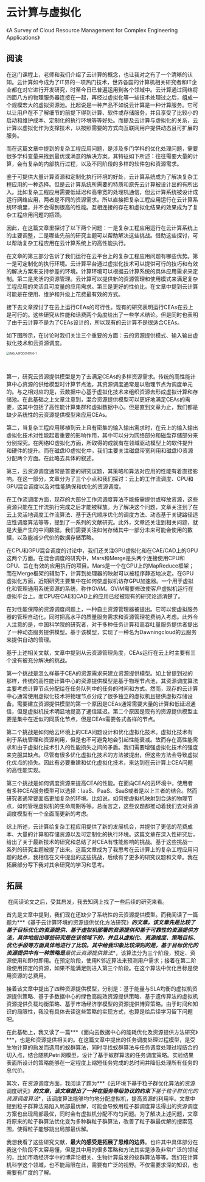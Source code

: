 # 云计算与虚拟化

《A Survey of Cloud Resource Management for Complex Engineering Applications》

## 阅读

​	在这门课程上，老师和我们介绍了云计算的概念，也让我对之有了一个清晰的认知。云计算如今成为了IT界的一项热门技术，世界各国的计算机相关研究者和IT企业都在对它进行开发研究，时至今日已普遍运用到各个领域中。云计算通过网络将四面八方的物理服务器连接在一起，再经过虚拟化等一些技术处理过之后，组成一个规模宏大的虚拟资源池。比起说是一种产品不如说云计算是一种计算服务。它可以让用户在不了解细节的前提下得到计算、软件或存储服务，并且享受了比较小的启动和维护成本、定制化的执行环境等等好处。而提及云计算与虚拟化的关系，云计算以虚拟化作为支撑技术，以按照需要的方式向互联网用户提供动态且可扩展的服务。

​	而在这篇文章中提到的复杂工程应用问题，是涉及多门学科的优化处理问题，需要很多学科变量来找到最优或满意的解决方案。其特征如下所述：往往需要大量的计算，会有复杂的内部执行过程，以及不同阶段的多样的软件包和资源需求。

​	鉴于可提供大量计算资源和定制化执行环境的好处，云计算系统成为了解决复杂工程应用的一种选择。但是云计算系统所需要的特质和原先云计算被设计出的有所出入。比如复杂工程应用需要低延迟和高带宽的处理机通信，但云计算系统被设计成运行网络应用，两者是不同的资源需求。所以直接把复杂工程应用运行在云计算系统环境里，并不会得到很高的性能。互相连接的存在和虚拟化结果的效果成为了复杂工程应用问题的瓶颈。

​	因此，在这篇文章里探讨了以下两个问题：一是复杂工程应用运行在云计算系统上的主要调整，二是哪些先前的研究主题可以帮助解决这些挑战。借助这些探讨，可以帮助复杂工程应用在云计算系统上的高性能执行。

​	在文章的第三部分告诉了我们运行在云平台上的复杂工程应用问题有哪些优势。第一是可定制化的执行环境。云计算平台通过虚拟化技术可以提供可行的技巧和有效的解决方案来支持参差的环境。计算环境可以根据云计算系统的具体应用需求来定制。第二是灵活的资源管理。云计算可以提供新的资源管理和使用模式来满足复杂工程应用的灵活且可度量的应用需求。第三是更好的性价比。在文章中提到云计算可能是在使用、维护和升级上花费最有效的方式。

​	接下去文章探讨了在云上运行CEAs的可行性。现有的研究表明运行CEAs在云上是可行的。这些研究从性能和话费两个角度给出了一些学术结论。但是同时也表明了由于云计算不是为了CEAs设计的，所以现有的云计算不是很适合CEAs。

​	如下图所示，在讨论时我们关注三个重要的方面：云的资源提供模式、输入输出虚拟化技术和云资源调度。

<img src="/Users/mac/Downloads/IMG_A8F0D0141105-1.jpeg" alt="IMG_A8F0D0141105-1" style="zoom:50%;" />

​	

​	第一，研究云资源提供模型是为了去满足CEAs的多样资源需求。传统的高性能计算中心资源的供给模型时计算节点池，其资源调度通常是以物理节点为调度单元的。与之相对应的是，云数据中心基于虚拟化技术来组织资源去形成虚拟计算和存储池。在此基础之上文章注意到，混合资源提供模型可以更好地满足CEAs的需要，这其中包括了高性能计算集群和虚拟数据中心。但是直到文章为止，我们都是缺少系统性的云资源提供模型来应用CEAs。

​	第二，当复杂工程应用移植到云上且有密集的输入输出需求时，在云上的输入输出虚拟化技术对性能起着重要的影响作用，其中可以分为网络部分和磁盘存储部分来分别探究。在网络IO虚拟化方面，所取得的成就有在领域驱动模型上的软件提升和硬件的提升。而在磁盘IO虚拟化中，我们主要关注磁盘带宽利用和磁盘IO资源分配两个方面。在此略去具体的叙述。

​	第三，云资源调度通常是首要的研究议题，其策略和算法对应用的性能有着直接影响。在这一部分，文章分为了三个小点和我们探讨：云上的工作流调度、CPU和GPU混合调度以及对性能确保和优化的资源调度。

​	在工作流调度方面，现存的大部分工作流调度算法不能按需提供或释放资源，这些资源只能在工作流执行完成之后才能被释放。为了解决这个问题，文章关注到了在云上灵活地调度工作流算法、基于迭代顺序优化的调度方法、动态基于关键路径适应性调度算法等等，提到了一系列的文献研究。此外，文章还关注到相关问题，就是大量产生的中间数据，我们需要关注如何存储其中一部分未来可能会使用的数据，以及能减少代价的数据存储策略。

​	在CPU和GPU混合调度的讨论中，我们还关注GPU虚拟化和在CAE/CAD上的GPU这两个方面。在混合调度的研究中，Mars和Merge是头两个连接使用CPU和GPU、旨在有效的应用执行的项目。Mars是一个在GPU上的MapReduce框架；而在Merge框架的辅助下，计算到处理器的映射可以被程序静态地决定。在GPU虚拟化方面，近期研究主要集中在如何使虚拟机访存GPU加速器。一个用于虚拟化和管理通用系统资源的系统，称作GViM。GViM需要修改使客户虚拟机运行在虚拟平台上。而CPU在CAE和CAD上的应用已经被现有的研究论述清楚了。

​	在对性能保障的资源调度问题上，一种自主资源管理器被提出。它可以使虚拟服务器的管理自动化，同时把高水平的质量服务需求和资源管理花费纳入考虑。此外令人注意的是，中国科学院的研究者，对于多种任务计算和高吞吐量服务提供者提出了一种动态服务提供模型。基于该模型，实现了一种名为Dawningcloud的云服务来提供自动的管理。

​	基于上述相关文献，文章中提到从云资源管理角度，CEAs运行在云上时主要有三个没有被充分解决的挑战。

​	第一个挑战是怎么样基于CEA的资源需求来建立资源提供模型。如上曾提到过的那样，传统的高性能计算中心的资源提供模型是基于物理节点池，其资源调度算法主要考虑计算节点分配给在任务队列中的任务的时间和方式。然而，现存的云计算中心通常使用虚拟化技术将物理节点分成了很多独立的虚拟机且提供虚拟存储设备。需要建立资源提供模型的第一个原因是CEAs通常需要大量的计算和低延迟通信，但是虚拟机技术明显地提高了通信延迟。第二个原因是现有的资源提供模型主要是集中在近似的同质化节点，但是CEAs需要各式各样的节点。

​	第二个挑战是如何给云环境上的CEA问题设计和优化虚拟化技术。虚拟化技术有利于系统管理和资源利用，但是也不可避免地会引起性能衰减。故而存在高性能需求和由于虚拟化技术引入的性能损失之间的矛盾。我们需要增强虚拟化技术的强度来克服其缺点。尽管有很多优化虚拟化技术的方法被提出，但这些方法会导致虚拟化优点的损失。因此有必要重建和优化虚拟化技术，来达到在云计算上CEA问题的高性能实现。

​	第三个挑战是如何调度资源来提高CEA的性能。在面向CEA的云环境中，使用者有多种CEA服务模型可以选择：IaaS、PaaS、SaaS或者是以上三者的结合。然而研究者通常要面临更加复杂的环境。比如说，如何使虚拟机映射到合适的物理节点，如何管理虚拟机的生命周期等等。总而言之，这些议题都推动着我们去对资源调度模型有一个全面而更新的考虑。

​	综上所述，云计算给复杂工程应用提供了新的发展机会，并提供了更低的花费成本、大量的计算和存储资源以及可定制化的执行环境。这篇文章在深入性研究后，给出了关于最新技术的研究和总结了对CEA有性能影响的挑战。基于这些挑战一系列的研究主题被提了出来。这篇文章成为了我思考在云计算上的复杂工程应用问题的起点，我相信在文中提出的这些挑战，后续有了更多的研究议题和文章。我在拓展部分写下我对其余研究的学习和思考。

## 拓展

​	在阅读论文之后，受其启发，我去知网上找了一些后续的研究来看。

​	首先是文章中提到，我们现在还缺少了系统性的云资源提供模型。而我阅读了一篇题为***《基于云计算环境的资源提供优化方法研究》***的文章。该文章先是比较了基于目标优化的资源提供、基于虚拟机部署的资源提供和基于可靠性的资源提供方法，具体地指出哪些研究是在该领域下的，并且从虚拟化、资源维度、策略目标、优化手段等方面具体地进行了比较。其中给我印象比较深刻的是，基于目标优化的资源提供中有一种策略是**最优云资源提供算法**，该算法分为三个阶段，预定、资源使用和即付即用。在预定阶段，使用K邻近算法来预测用户需求；接着在第二阶段使用预定的资源，如果不能满足则进入第三个阶段。在这个算法中优化目标是使用资源的总费用。

​	接着该文章中提出了四种资源提供模型，分别是：基于能量与SLA均衡的虚拟机资源提供策略、基于多数据中心的绿色高能效资源提供策略、基于遗传算法的虚拟机资源提供负载均衡策略、基于市场经济学模型的资源提供博弈策略。由于时间和知识的局限性，我没有具体去读这些策略的实现方式，也算是给后续学习留下问题吧。

​	在此基础上，我又读了一篇***《面向云数据中心的能耗优化及资源提供方法研究》***，也是和资源提供相关的。在这篇文章中提出的任务调度处理过程模型，是受生物计算的启发而选用的蚁群算法，同时寻找蚁群算法与任务调度处理过程结合的切入点，结合随机Petri网模型，设计了基于蚁群算法的任务调度策略。实验结果表面所设计的策略能够在一定程度上缩短任务完成的总时间并降低处理所有任务的总代价。

​	其次，在资源调度方面，我阅读了题为***《云环境下基于粒子群优化算法的资源调度研究》***的文章，该文章提出了一种在服务等级协议的约束下**基于粒子群优化的资源调度算法**，该调度算法能够均匀地分配虚拟机，提高资源的利用率。文章中提到粒子群算法易陷入局部最优解，可能会导致用粒子群调度算法得出的资源调度方案也出现局部最优，同时会有虚拟机分配不均匀问题。为了解决上述问题，文章将原来的粒子群算法优化变为多种群粒子群算法，改善了粒子群最优解的搜索范围，使得粒子能够跳出局部最优解。

​	我想我看了这些研究文献，**最大的感受是拓展了思维的边界**。也许其中具体部分在我这个阶段不太容易懂，但是其中用的很多策略和方法其实是涉及非常广泛的领域的，比如市场经济学中的博弈论相关、生物计算启发的蚁群算法等等。我们在计算机科学这个领域，也不能局限在此，需要有广泛的视野。不仅需要求深的知识，也需要有广度的了解。